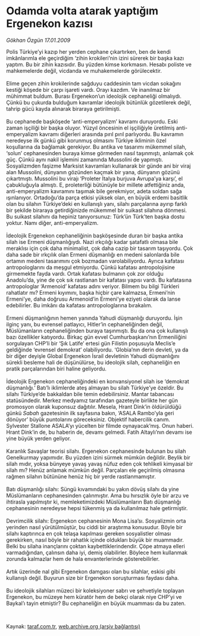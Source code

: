 # Odamda volta atarak yaptığım Ergenekon kazısı

*Gökhan Özgün 17.01.2009*

<div class="taraf_structure_2col_1zq">
<div class="margen_n">



 <p>Polis Türkiye’yi kazıp her yerden cephane çıkartırken, ben de kendi imkânlarımla ele geçirdiğim ‘zihin krokileri’nin izini sürerek bir başka kazı yaptım. Bu bir zihin kazısıdır. Bu yüzden kimse korkmasın. Hesabı poliste ve mahkemelerde değil, vicdanda ve muhakemelerde görülecektir. <br/><br/>Elime geçen zihin krokilerinde sağduyu caddesinin tam vicdan sokağını kestiği köşede bir çarpı işareti vardı. Orayı kazdım. Ve inanılmaz bir mühimmat buldum. Burası Ergenekon’un ideolojik cephaneliği olmalıydı. Çünkü bu çukurda bulduğum kavramlar ideolojik bütünlük gözetilerek değil, tahrip gücü kayda alınarak biraraya getirilmişti. <br/><br/>Bu cephanede başköşede ‘anti-emperyalizm’ kavramı duruyordu. Eski zaman işçiliği bir başka oluyor. Yüzyıl öncesinin el işçiliğiyle üretilmiş anti-emperyalizm kavramı diğerleri arasında pırıl pırıl parlıyordu. Bu kavramın neredeyse ilk günkü gibi korunmuş olmasını Türkiye ikliminin özel koşullarına da bağlamak gerekiyor. Bu antika ve tasarımı mükemmel silah, ‘solun’ cephanesinden buraya kimse görmeden nasıl taşınmıştı, anlamak çok güç. Çünkü aynı nakil işlemini zamanında Mussolini de yapmıştı. Sosyalizmden faşizme Marksist kavramları kullanarak bir günde ani bir viraj alan Mussolini, dünyanın gözünden kaçmak bir yana, dünyanın gözünü çıkartmıştı. Mussolini bu virajı ‘Proleter İtalya burjuva Avrupa’ya karşı’, el çabukluğuyla almıştı. E, proleterliği bütünüyle bir millete atfettiğiniz anda, anti-emperyalizm kavramını taşımak bile gerekmiyor, adeta soldan sağa ışınlanıyor. Ortadoğu’da parça etkisi yüksek olan, en büyük erdemi basitlik olan bu silahın Türkiye’deki en kullanışlı yanı, silahı parçalarına ayırıp farklı bir şekilde biraraya getirdiğinizde mükemmel bir suikast silahına dönmesi. Bu suikast silahını da hepiniz tanıyorsunuz: Türk’ün Türk’ten başka dostu yoktur. Namı diğer, anti-emperyalizm. <br/><br/>İdeolojik Ergenekon cephaneliğinin başköşesinde duran bir başka antika silah ise Ermeni düşmanlığıydı. Nazi ırkçılığı kadar şatafatlı olmasa bile meraklısı için çok daha minimalist, çok daha cazip bir tasarım taşıyordu. Çok daha sade bir ırkçılık olan Ermeni düşmanlığı en medeni salonlarda bile ortamın medeni tasarımını çok bozmadan varolabiliyordu. Ayrıca kafatası antropologlarını da meşgul etmiyordu. Çünkü kafatası antropolojisine girmemekte fayda vardı. Ortak kafatası bulmanın çok zor olduğu Anadolu’da, yine de çok sık rastlanan bir kafatası yapısı vardı. Bu kafatasına antropologlar ‘Armenoid’ kafatası adını veriyor. Bilmem bu bilgi Türkleri rahatlatır mı? Ermeni kıyımını, başka hiçbir çare kalmazsa, Ermeni’nin Ermeni’ye, daha doğrusu Armenoid’in Ermeni’ye eziyeti olarak da lanse edebilirler. Bu imkânı da kafatası antropologlarına bırakalım. <br/><br/>Ermeni düşmanlığının hemen yanında Yahudi düşmanlığı duruyordu. İşin ilginç yanı, bu evrensel patlayıcı, Hitler’in cephaneliğinden değil, Müslümanların cephaneliğinden buraya taşınmıştı. Bu da ona çok kullanışlı bazı özellikler katıyordu. Birkaç gün evvel Cumhurbaşkanı’nın Ermeniliğini sorgulayan CHP’li bir ‘Şık Latife’ ertesi gün Filistin poşusuyla Meclis’e geldiğinde ‘evrensel demokrat’ olabiliyordu. ‘Globia’nın derin devleti, ya da bir diğer deyişle Global Ergenekon İsrail devletinin Yahudi düşmanlığını sürekli besleme hali de düşünülürse, bu ideolojik silah, cephaneliğin en pratik parçalarından biri haline geliyordu. <br/><br/>İdeolojik Ergenekon cephaneliğindeki en konvansiyonel silah ise ‘demokrat düşmanlığı.’ Batı’lı iklimlerde ateş almayan bu silah Türkiye’ye özeldir. Bu silahı Türkiye’de bakkaldan bile temin edebilirsiniz. Mantar tabancası statüsündedir. Merkez medyamız tarafından gazeteyle birlikte her gün promosyon olarak kuponsuz dağıtılır. Mesela, Hrant Dink’in öldürüldüğü günkü <i>Sabah</i> gazetesinin ilk sayfasına bakın, ‘ASALA Rambo’yla geri dönüyor’ büyük puntolarını göreceksiniz. Objektif habercilik canım. Sylvester Stallone ASALA’yı yücelten bir filmde oynayacak’mış. Onun haberi. Hrant Dink’in de, bu haberin de, devamı gelmedi. Fatih Altaylı’nın devamı ise yine büyük yerden geliyor. <br/><br/>Karanlık Savaşlar teorisi silahı. Ergenekon cephanesinde bulunan bu silah Genelkurmay yapımıdır. Bu yüzden izini sürmek mümkün değildir. Beylik bir silah mıdır, yoksa bünyeye yavaş yavaş nüfuz eden çok tehlikeli kimyasal bir silah mı? Henüz anlamak mümkün değil. Parçaları ele geçirilmiş olmasına rağmen silahın bütününe henüz hiç bir yerde rastlanmamıştır. <br/><br/>Batı düşmanlığı silahı: Süngü kıvamındaki bu yakın dövüş silahı da yine Müslümanların cephanesinden çalınmıştır. Ama bu hırsızlık öyle bir arzu ve ihtirasla yapılmıştır ki, memleketimizdeki Müslümanların Batı düşmanlığı cephanesinin neredeyse hepsi tükenmiş ya da kullanılmaz hale getirmiştir. <br/><br/>Devrimcilik silahı: Ergenekon cephanesinin Mona Lisa’sı. Sosyalizmin orta yerinden nasıl yürütülmüştür, bu ciddi bir araştırma konusudur. Böyle bir silahı kaptırınca en çok telaşa kapılması gereken sosyalistler olması gerekirken, nasıl böyle bir rahatlık içinde oldukları büyük bir muammadır. Belki bu silaha inançlarını çoktan kaybettiklerindendir. Çöpe atmaya elleri varmadığından, çalınsın daha iyi, demiş olabilirler. Böylece hem kullanmak zorunda kalmazlar hem de hala envanterlerinde gösterebilirler. <br/><br/>Artık üzerinde nal gibi Ergenekon damgası olan bu silahlar, eskisi gibi kullanışlı değil. Buyurun size bir Ergenekon soruşturması faydası daha. <br/><br/>Bu ideolojik silahları müzeci bir koleksiyoner sabrı ve şehvetiyle toplayan Ergenekon, bu müzeye hem küratör hem de bekçi olarak niye CHP’yi ve Baykal’ı tayin etmiştir? Bu cephaneliğin en büyük muamması da bu zaten.</p>

<br/>


<div id="taraf_not">
</div>

</div>


</div>

Kaynak: [taraf.com.tr](http://www.taraf.com.tr:80/makale/3589.htm), [web.archive.org (arşiv bağlantısı)](http://web.archive.org/web/20090228081533/http://www.taraf.com.tr:80/makale/3589.htm)
